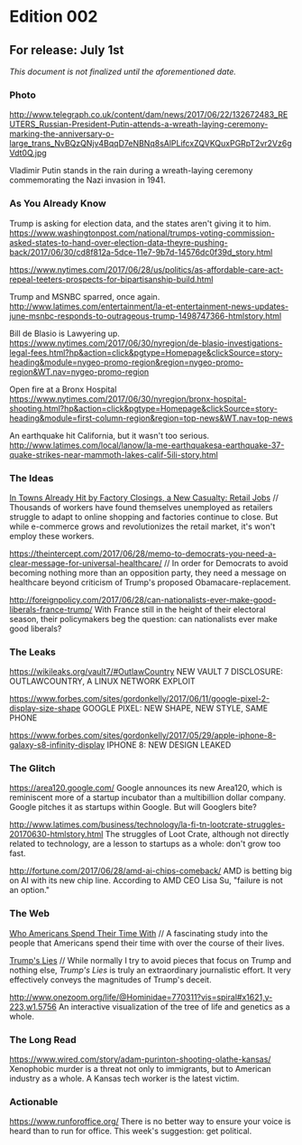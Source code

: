 # Edition 002

## For release: July 1st

_This document is not finalized until the aforementioned date._

### Photo

http://www.telegraph.co.uk/content/dam/news/2017/06/22/132672483_REUTERS_Russian-President-Putin-attends-a-wreath-laying-ceremony-marking-the-anniversary-o-large_trans_NvBQzQNjv4BqqD7eNBNq8sAlPLifcxZQVKQuxPGRpT2vr2Vz6gVdt0Q.jpg

Vladimir Putin stands in the rain during a wreath-laying ceremony commemorating the Nazi invasion in 1941.

### As You Already Know
Trump is asking for election data, and the states aren't giving it to him. https://www.washingtonpost.com/national/trumps-voting-commission-asked-states-to-hand-over-election-data-theyre-pushing-back/2017/06/30/cd8f812a-5dce-11e7-9b7d-14576dc0f39d_story.html

https://www.nytimes.com/2017/06/28/us/politics/as-affordable-care-act-repeal-teeters-prospects-for-bipartisanship-build.html

Trump and MSNBC sparred, once again. http://www.latimes.com/entertainment/la-et-entertainment-news-updates-june-msnbc-responds-to-outrageous-trump-1498747366-htmlstory.html

Bill de Blasio is Lawyering up. https://www.nytimes.com/2017/06/30/nyregion/de-blasio-investigations-legal-fees.html?hp&action=click&pgtype=Homepage&clickSource=story-heading&module=nygeo-promo-region&region=nygeo-promo-region&WT.nav=nygeo-promo-region

Open fire at a Bronx Hospital
https://www.nytimes.com/2017/06/30/nyregion/bronx-hospital-shooting.html?hp&action=click&pgtype=Homepage&clickSource=story-heading&module=first-column-region&region=top-news&WT.nav=top-news

An earthquake hit California, but it wasn't too serious. http://www.latimes.com/local/lanow/la-me-earthquakesa-earthquake-37-quake-strikes-near-mammoth-lakes-calif-5ili-story.html

### The Ideas

[In Towns Already Hit by Factory Closings, a New Casualty: Retail Jobs](https://www.nytimes.com/2017/06/25/business/economy/amazon-retail-jobs-pennsylvania.html) // Thousands of workers have found themselves unemployed as retailers struggle to adapt to online shopping and factories continue to close. But while e-commerce grows and revolutionizes the retail market, it's won't employ these workers.

https://theintercept.com/2017/06/28/memo-to-democrats-you-need-a-clear-message-for-universal-healthcare/ // In order for Democrats to avoid becoming nothing more than an opposition party, they need a message on healthcare beyond criticism of Trump's proposed Obamacare-replacement.

http://foreignpolicy.com/2017/06/28/can-nationalists-ever-make-good-liberals-france-trump/ With France still in the height of their electoral season, their policymakers beg the question: can nationalists ever make good liberals?

### The Leaks

https://wikileaks.org/vault7/#OutlawCountry NEW VAULT 7 DISCLOSURE: OUTLAWCOUNTRY, A LINUX NETWORK EXPLOIT

https://www.forbes.com/sites/gordonkelly/2017/06/11/google-pixel-2-display-size-shape GOOGLE PIXEL: NEW SHAPE, NEW STYLE, SAME PHONE

https://www.forbes.com/sites/gordonkelly/2017/05/29/apple-iphone-8-galaxy-s8-infinity-display IPHONE 8: NEW DESIGN LEAKED

### The Glitch
https://area120.google.com/ Google announces its new Area120, which is reminiscent more of a startup incubator than a multibillion dollar company. Google pitches it as startups within Google. But will Googlers bite?

http://www.latimes.com/business/technology/la-fi-tn-lootcrate-struggles-20170630-htmlstory.html The struggles of Loot Crate, although not directly related to technology, are a lesson to startups as a whole: don't grow too fast.

http://fortune.com/2017/06/28/amd-ai-chips-comeback/ AMD is betting big on AI with its new chip line. According to AMD CEO Lisa Su, "failure is not an option."

### The Web

[Who Americans Spend Their Time With](https://www.theatlas.com/charts/HJFYm4uQ-) // A fascinating study into the people that Americans spend their time with over the course of their lives.

[Trump's Lies](https://www.nytimes.com/interactive/2017/06/23/opinion/trumps-lies.html) // While normally I try to avoid pieces that focus on Trump and nothing else, _Trump's Lies_ is truly an extraordinary journalistic effort. It very effectively conveys the magnitudes of Trump's deceit.

http://www.onezoom.org/life/@Hominidae=770311?vis=spiral#x1621,y-223,w1.5756 An interactive visualization of the tree of life and genetics as a whole.

### The Long Read
https://www.wired.com/story/adam-purinton-shooting-olathe-kansas/ Xenophobic murder is a threat not only to immigrants, but to American industry as a whole. A Kansas tech worker is the latest victim.

### Actionable
https://www.runforoffice.org/ There is no better way to ensure your voice is heard than to run for office. This week's suggestion: get political.
